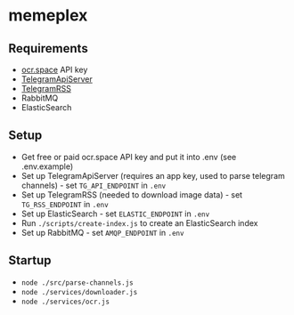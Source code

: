 # memeplex

## Requirements

- [ocr.space](https://ocr.space) API key
- [TelegramApiServer](https://github.com/xtrime-ru/TelegramApiServer)
- [TelegramRSS](https://github.com/xtrime-ru/TelegramRSS)
- RabbitMQ
- ElasticSearch

## Setup

- Get free or paid ocr.space API key and put it into .env (see .env.example)
- Set up TelegramApiServer (requires an app key, used to parse telegram channels) - set `TG_API_ENDPOINT` in `.env`
- Set up TelegramRSS (needed to download image data) - set `TG_RSS_ENDPOINT` in `.env`
- Set up ElasticSearch - set `ELASTIC_ENDPOINT` in `.env`
- Run `./scripts/create-index.js` to create an ElasticSearch index
- Set up RabbitMQ - set `AMQP_ENDPOINT` in `.env`

## Startup

- `node ./src/parse-channels.js`
- `node ./services/downloader.js`
- `node ./services/ocr.js`
